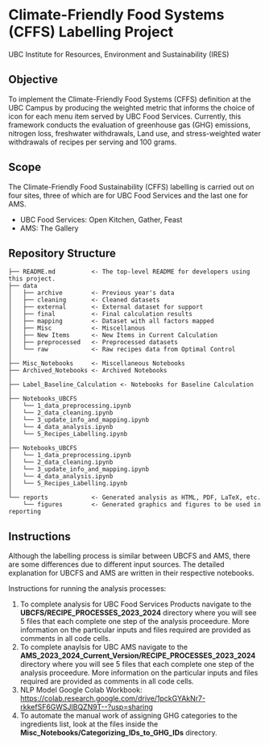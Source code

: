 # Climate-Friendly Food Systems (CFFS) Labelling Project

UBC Institute for Resources, Environment and Sustainability (IRES)

## Objective
To implement the Climate-Friendly Food Systems (CFFS) definition at the UBC Campus by producing the weighted metric that informs the choice of icon for each menu item served by UBC Food Services. Currently, this framework conducts the evaluation of greenhouse gas (GHG) emissions, nitrogen loss, freshwater withdrawals, Land use, and stress-weighted water withdrawals of recipes per serving and 100 grams.

## Scope

The Climate-Friendly Food Sustainability (CFFS) labelling is carried out on four sites, three of which are for UBC Food Services and the last one for AMS. 
- UBC Food Services: Open Kitchen, Gather, Feast
- AMS: The Gallery

## Repository Structure

    ├── README.md          <- The top-level README for developers using this project.
    ├── data
    │   ├── archive        <- Previous year's data    
    │   ├── cleaning       <- Cleaned datasets
    │   ├── external       <- External dataset for support
    │   ├── final          <- Final calculation results
    │   ├── mapping        <- Dataset with all factors mapped
    │   ├── Misc           <- Miscellanous
    │   ├── New Items      <- New Items in Current Calculation               
    │   ├── preprocessed   <- Preprocessed datasets
    │   └── raw            <- Raw recipes data from Optimal Control
    │
    ├── Misc_Notebooks     <- Miscellaneous Notebooks
    ├── Archived_Notebooks <- Archived Notebooks
    │
    ├── Label_Baseline_Calculation <- Notebooks for Baseline Calculation
    │ 
    ├── Notebooks_UBCFS
    │   └── 1_data_preprocessing.ipynb
    │   └── 2_data_cleaning.ipynb
    │   └── 3_update_info_and_mapping.ipynb
    │   └── 4_data_analysis.ipynb
    │   └── 5_Recipes_Labelling.ipynb
    │
    ├── Notebooks_UBCFS
    │   └── 1_data_preprocessing.ipynb
    │   └── 2_data_cleaning.ipynb
    │   └── 3_update_info_and_mapping.ipynb
    │   └── 4_data_analysis.ipynb
    │   └── 5_Recipes_Labelling.ipynb
    │
    └── reports            <- Generated analysis as HTML, PDF, LaTeX, etc.
        └── figures        <- Generated graphics and figures to be used in reporting

## Instructions

Although the labelling process is similar between UBCFS and AMS, there are some differences due to different input sources. The detailed explanation for UBCFS and AMS are written in their respective notebooks.

Instructions for running the analysis processes:
1. To complete analysis for UBC Food Services Products navigate to the **UBCFS/RECIPE_PROCESSES_2023_2024** directory where you will see 5 files that each complete one step of the analysis proceedure. More information on the particular inputs and files required are provided as comments in all code cells.
2. To complete anaylsis for UBC AMS navigate to the **AMS_2023_2024_Current_Version/RECIPE_PROCESSES_2023_2024** directory where you will see 5 files that each complete one step of the analysis proceedure. More information on the particular inputs and files required are provided as comments in all code cells.
3. NLP Model Google Colab Workbook: https://colab.research.google.com/drive/1pckGYAkNr7-rkkefSF6GWSJlBQZN9T--?usp=sharing
4. To automate the manual work of assigning GHG categories to the ingredients list, look at the files inside the **Misc_Notebooks/Categorizing_IDs_to_GHG_IDs** directory.
